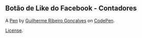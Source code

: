 Botão de Like do Facebook - Contadores
--------------------------------------


A [Pen](https://codepen.io/guilhermeribg/pen/KKdKXYG) by [Guilherme Ribeiro Gonçalves](https://codepen.io/guilhermeribg) on [CodePen](https://codepen.io).

[License](https://codepen.io/guilhermeribg/pen/KKdKXYG/license).